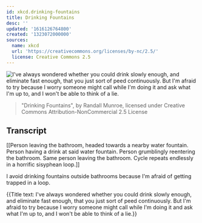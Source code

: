 ```yaml
---
id: xkcd.drinking-fountains
title: Drinking Fountains
desc: ''
updated: '1616126764800'
created: '1323072000000'
sources:
  name: xkcd
  url: 'https://creativecommons.org/licenses/by-nc/2.5/'
  license: Creative Commons 2.5
---
```

![I've always wondered whether you could drink slowly enough, and eliminate fast enough, that you just sort of peed continuously. But I'm afraid to try because I worry someone might call while I'm doing it and ask what I'm up to, and I won't be able to think of a lie.](https://imgs.xkcd.com/comics/drinking_fountains.png)
> "Drinking Fountains", by Randall Munroe, licensed under Creative Commons Attribution-NonCommercial 2.5 License

## Transcript
[[Person leaving the bathroom, headed towards a nearby water fountain.  Person having a drink at said water fountain.  Person grumblingly reentering the bathroom. Same person leaving the bathroom.  Cycle repeats endlessly in a horrific sisyphean loop.]]

I avoid drinking fountains outside bathrooms because I'm afraid of getting trapped in a loop.

{{Title text: I've always wondered whether you could drink slowly enough, and eliminate fast enough, that you just sort of peed continuously. But I'm afraid to try because I worry someone might call while I'm doing it and ask what I'm up to, and I won't be able to think of a lie.}}
